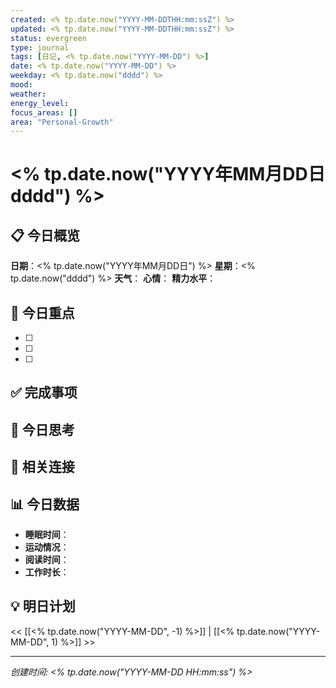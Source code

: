 ```yaml
---
created: <% tp.date.now("YYYY-MM-DDTHH:mm:ssZ") %>
updated: <% tp.date.now("YYYY-MM-DDTHH:mm:ssZ") %>
status: evergreen
type: journal
tags: [日记, <% tp.date.now("YYYY-MM-DD") %>]
date: <% tp.date.now("YYYY-MM-DD") %>
weekday: <% tp.date.now("dddd") %>
mood:
weather:
energy_level:
focus_areas: []
area: "Personal-Growth"
---
```

# <% tp.date.now("YYYY年MM月DD日 dddd") %>

## 📋 今日概览
**日期**：<% tp.date.now("YYYY年MM月DD日") %>
**星期**：<% tp.date.now("dddd") %>
**天气**：
**心情**：
**精力水平**：

## 🎯 今日重点
- [ ]
- [ ]
- [ ]

## ✅ 完成事项
<!-- 记录今天完成的重要事项 -->

## 📝 今日思考
<!-- 记录今天的重要想法、感悟和学习 -->

## 🔗 相关连接
<!-- 链接到相关的项目、领域或资源 -->

## 📊 今日数据
<!-- 可选：记录一些量化数据 -->
- **睡眠时间**：
- **运动情况**：
- **阅读时间**：
- **工作时长**：

## 💡 明日计划
<!-- 为明天做准备的提醒 -->

<< [[<% tp.date.now("YYYY-MM-DD", -1) %>]] | [[<% tp.date.now("YYYY-MM-DD", 1) %>]] >>

---

*创建时间: <% tp.date.now("YYYY-MM-DD HH:mm:ss") %>*